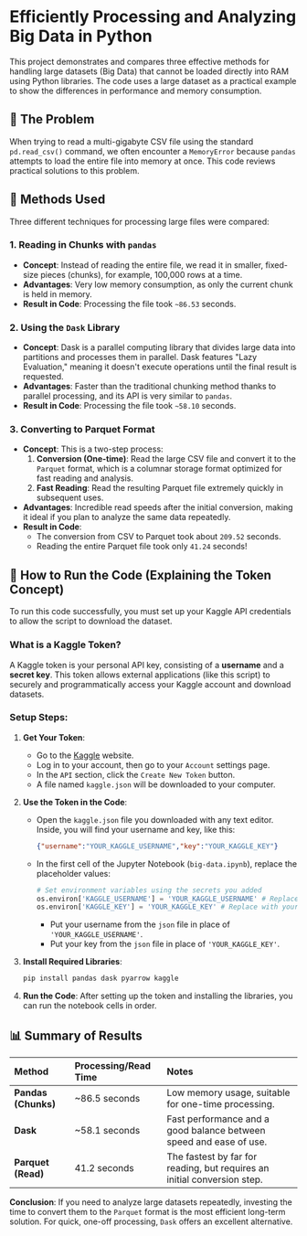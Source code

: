 # Efficiently Processing and Analyzing Big Data in Python

This project demonstrates and compares three effective methods for handling large datasets (Big Data) that cannot be loaded directly into RAM using Python libraries. The code uses a large dataset as a practical example to show the differences in performance and memory consumption.

## 🎯 The Problem

When trying to read a multi-gigabyte CSV file using the standard `pd.read_csv()` command, we often encounter a `MemoryError` because `pandas` attempts to load the entire file into memory at once. This code reviews practical solutions to this problem.

## 🚀 Methods Used

Three different techniques for processing large files were compared:

### 1. Reading in Chunks with `pandas`
- **Concept**: Instead of reading the entire file, we read it in smaller, fixed-size pieces (chunks), for example, 100,000 rows at a time.
- **Advantages**: Very low memory consumption, as only the current chunk is held in memory.
- **Result in Code**: Processing the file took `~86.53` seconds.

### 2. Using the `Dask` Library
- **Concept**: Dask is a parallel computing library that divides large data into partitions and processes them in parallel. Dask features "Lazy Evaluation," meaning it doesn't execute operations until the final result is requested.
- **Advantages**: Faster than the traditional chunking method thanks to parallel processing, and its API is very similar to `pandas`.
- **Result in Code**: Processing the file took `~58.10` seconds.

### 3. Converting to Parquet Format
- **Concept**: This is a two-step process:
    1.  **Conversion (One-time)**: Read the large CSV file and convert it to the `Parquet` format, which is a columnar storage format optimized for fast reading and analysis.
    2.  **Fast Reading**: Read the resulting Parquet file extremely quickly in subsequent uses.
- **Advantages**: Incredible read speeds after the initial conversion, making it ideal if you plan to analyze the same data repeatedly.
- **Result in Code**:
    - The conversion from CSV to Parquet took about `209.52` seconds.
    - Reading the entire Parquet file took only `41.24` seconds!

## 🔧 How to Run the Code (Explaining the Token Concept)

To run this code successfully, you must set up your Kaggle API credentials to allow the script to download the dataset.

### What is a Kaggle Token?
A Kaggle token is your personal API key, consisting of a **username** and a **secret key**. This token allows external applications (like this script) to securely and programmatically access your Kaggle account and download datasets.

### Setup Steps:
1.  **Get Your Token**:
    * Go to the [Kaggle](https://www.kaggle.com) website.
    * Log in to your account, then go to your `Account` settings page.
    * In the `API` section, click the `Create New Token` button.
    * A file named `kaggle.json` will be downloaded to your computer.

2.  **Use the Token in the Code**:
    * Open the `kaggle.json` file you downloaded with any text editor. Inside, you will find your username and key, like this:
      ```json
      {"username":"YOUR_KAGGLE_USERNAME","key":"YOUR_KAGGLE_KEY"}
      ```
    * In the first cell of the Jupyter Notebook (`big-data.ipynb`), replace the placeholder values:
      ```python
      # Set environment variables using the secrets you added
      os.environ['KAGGLE_USERNAME'] = 'YOUR_KAGGLE_USERNAME' # Replace with your username
      os.environ['KAGGLE_KEY'] = 'YOUR_KAGGLE_KEY' # Replace with your API key
      ```
      - Put your username from the `json` file in place of `'YOUR_KAGGLE_USERNAME'`.
      - Put your key from the `json` file in place of `'YOUR_KAGGLE_KEY'`.

3.  **Install Required Libraries**:
    ```bash
    pip install pandas dask pyarrow kaggle
    ```

4.  **Run the Code**: After setting up the token and installing the libraries, you can run the notebook cells in order.

## 📊 Summary of Results

| Method | Processing/Read Time | Notes |
| :--- | :--- | :--- |
| **Pandas (Chunks)** | ~86.5 seconds | Low memory usage, suitable for one-time processing. |
| **Dask** | ~58.1 seconds | Fast performance and a good balance between speed and ease of use. |
| **Parquet (Read)** | 41.2 seconds | The fastest by far for reading, but requires an initial conversion step. |

**Conclusion**: If you need to analyze large datasets repeatedly, investing the time to convert them to the `Parquet` format is the most efficient long-term solution. For quick, one-off processing, `Dask` offers an excellent alternative.